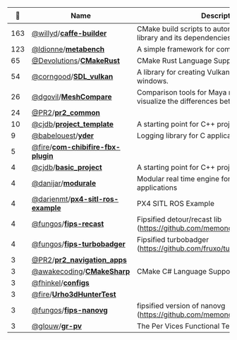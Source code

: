 |:star2: | Name | Description | 🌍|
|---|---|---|---|
|163|[@willyd](https://github.com/willyd)/[**caffe-builder**](https://github.com/willyd/caffe-builder)|CMake build scripts to automate building the Caffe library and its dependencies.||
|123|[@ldionne](https://github.com/ldionne)/[**metabench**](https://github.com/ldionne/metabench)|A simple framework for compile-time benchmarks||
|65|[@Devolutions](https://github.com/Devolutions)/[**CMakeRust**](https://github.com/Devolutions/CMakeRust)|CMake Rust Language Support||
|54|[@corngood](https://github.com/corngood)/[**SDL_vulkan**](https://github.com/corngood/SDL_vulkan)|A library for creating Vulkan surfaces for SDL2 windows.||
|26|[@dgovil](https://github.com/dgovil)/[**MeshCompare**](https://github.com/dgovil/MeshCompare)|Comparison tools for Maya meshes, to help visualize the differences between similar meshes.||
|24|[@PR2](https://github.com/PR2)/[**pr2_common**](https://github.com/PR2/pr2_common)|||
|10|[@cjdb](https://github.com/cjdb)/[**project_template**](https://github.com/cjdb/project_template)|A starting point for C++ projects.||
|9|[@babelouest](https://github.com/babelouest)/[**yder**](https://github.com/babelouest/yder)|Logging library for C applications|[:arrow_upper_right:](http://babelouest.github.io/yder/)|
|5|[@fire](https://github.com/fire)/[**com-chibifire-fbx-plugin**](https://github.com/fire/com-chibifire-fbx-plugin)|||
|4|[@cjdb](https://github.com/cjdb)/[**basic_project**](https://github.com/cjdb/basic_project)|A starting point for C++ projects.||
|4|[@danijar](https://github.com/danijar)/[**modurale**](https://github.com/danijar/modurale)|Modular real time engine for computer graphics applications||
|4|[@darienmt](https://github.com/darienmt)/[**px4-sitl-ros-example**](https://github.com/darienmt/px4-sitl-ros-example)|PX4 SITL ROS Example||
|4|[@fungos](https://github.com/fungos)/[**fips-recast**](https://github.com/fungos/fips-recast)|Fipsified detour/recast lib (https://github.com/memononen/recastnavigation) ||
|4|[@fungos](https://github.com/fungos)/[**fips-turbobadger**](https://github.com/fungos/fips-turbobadger)|Fipsified turbobadger (https://github.com/fruxo/turbobadger) ||
|3|[@PR2](https://github.com/PR2)/[**pr2_navigation_apps**](https://github.com/PR2/pr2_navigation_apps)|||
|3|[@awakecoding](https://github.com/awakecoding)/[**CMakeSharp**](https://github.com/awakecoding/CMakeSharp)|CMake C# Language Support||
|3|[@fhinkel](https://github.com/fhinkel)/[**configs**](https://github.com/fhinkel/configs)|||
|3|[@fire](https://github.com/fire)/[**Urho3dHunterTest**](https://github.com/fire/Urho3dHunterTest)|||
|3|[@fungos](https://github.com/fungos)/[**fips-nanovg**](https://github.com/fungos/fips-nanovg)|fipsified version of nanovg (https://github.com/memononen/nanovg.git)||
|3|[@glouw](https://github.com/glouw)/[**gr-pv**](https://github.com/glouw/gr-pv)|The Per Vices Functional Test System||

